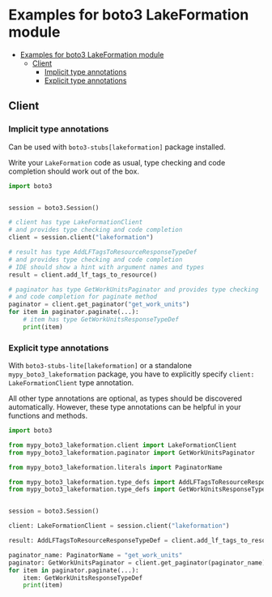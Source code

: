 <a id="examples-for-boto3-lakeformation-module"></a>

# Examples for boto3 LakeFormation module

- [Examples for boto3 LakeFormation module](#examples-for-boto3-lakeformation-module)
  - [Client](#client)
    - [Implicit type annotations](#implicit-type-annotations)
    - [Explicit type annotations](#explicit-type-annotations)

<a id="client"></a>

## Client

<a id="implicit-type-annotations"></a>

### Implicit type annotations

Can be used with `boto3-stubs[lakeformation]` package installed.

Write your `LakeFormation` code as usual, type checking and code completion
should work out of the box.

```python
import boto3


session = boto3.Session()

# client has type LakeFormationClient
# and provides type checking and code completion
client = session.client("lakeformation")

# result has type AddLFTagsToResourceResponseTypeDef
# and provides type checking and code completion
# IDE should show a hint with argument names and types
result = client.add_lf_tags_to_resource()

# paginator has type GetWorkUnitsPaginator and provides type checking
# and code completion for paginate method
paginator = client.get_paginator("get_work_units")
for item in paginator.paginate(...):
    # item has type GetWorkUnitsResponseTypeDef
    print(item)
```

<a id="explicit-type-annotations"></a>

### Explicit type annotations

With `boto3-stubs-lite[lakeformation]` or a standalone
`mypy_boto3_lakeformation` package, you have to explicitly specify
`client: LakeFormationClient` type annotation.

All other type annotations are optional, as types should be discovered
automatically. However, these type annotations can be helpful in your functions
and methods.

```python
import boto3

from mypy_boto3_lakeformation.client import LakeFormationClient
from mypy_boto3_lakeformation.paginator import GetWorkUnitsPaginator

from mypy_boto3_lakeformation.literals import PaginatorName

from mypy_boto3_lakeformation.type_defs import AddLFTagsToResourceResponseTypeDef
from mypy_boto3_lakeformation.type_defs import GetWorkUnitsResponseTypeDef


session = boto3.Session()

client: LakeFormationClient = session.client("lakeformation")

result: AddLFTagsToResourceResponseTypeDef = client.add_lf_tags_to_resource()

paginator_name: PaginatorName = "get_work_units"
paginator: GetWorkUnitsPaginator = client.get_paginator(paginator_name)
for item in paginator.paginate(...):
    item: GetWorkUnitsResponseTypeDef
    print(item)
```
